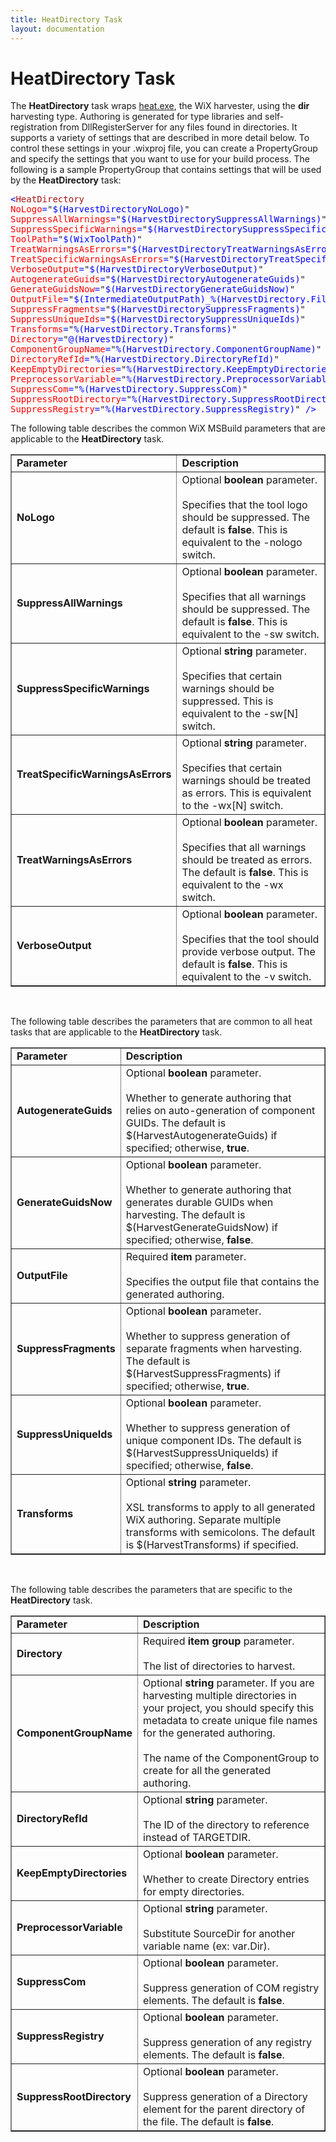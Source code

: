 ```yaml
---
title: HeatDirectory Task
layout: documentation
---
```


# HeatDirectory Task

The <b>HeatDirectory</b> task wraps [heat.exe](../../overview/heat.html), the WiX harvester,
using the <b>dir</b> harvesting type. Authoring is generated for type libraries and
self-registration from DllRegisterServer for any files found in directories. It
supports a variety of settings that are described in more detail below. To control
these settings in your .wixproj file, you can create a PropertyGroup and specify the
settings that you want to use for your build process. The following is a sample
PropertyGroup that contains settings that will be used by the <b>HeatDirectory</b> task:

<pre><span style="color: blue">&lt;</span><span style="color: #a31515">HeatDirectory
</span><span style="color: red">NoLogo</span><span style="color: blue">=</span>&quot;<span style="color: blue">$(HarvestDirectoryNoLogo)</span>&quot;
<span style="color: red">SuppressAllWarnings</span><span style="color: blue">=</span>&quot;<span style="color: blue">$(HarvestDirectorySuppressAllWarnings)</span>&quot;
<span style="color: red">SuppressSpecificWarnings</span><span style="color: blue">=</span>&quot;<span style="color: blue">$(HarvestDirectorySuppressSpecificWarnings)</span>&quot;
<span style="color: red">ToolPath</span><span style="color: blue">=</span>&quot;<span style="color: blue">$(WixToolPath)</span>&quot;
<span style="color: red">TreatWarningsAsErrors</span><span style="color: blue">=</span>&quot;<span style="color: blue">$(HarvestDirectoryTreatWarningsAsErrors)</span>&quot;
<span style="color: red">TreatSpecificWarningsAsErrors</span><span style="color: blue">=</span>&quot;<span style="color: blue">$(HarvestDirectoryTreatSpecificWarningsAsErrors)</span>&quot;
<span style="color: red">VerboseOutput</span><span style="color: blue">=</span>&quot;<span style="color: blue">$(HarvestDirectoryVerboseOutput)</span>&quot;
<span style="color: red">AutogenerateGuids</span><span style="color: blue">=</span>&quot;<span style="color: blue">$(HarvestDirectoryAutogenerateGuids)</span>&quot;
<span style="color: red">GenerateGuidsNow</span><span style="color: blue">=</span>&quot;<span style="color: blue">$(HarvestDirectoryGenerateGuidsNow)</span>&quot;
<span style="color: red">OutputFile</span><span style="color: blue">=</span>&quot;<span style="color: blue">$(IntermediateOutputPath)_%(HarvestDirectory.Filename)_dir.wxs</span>&quot;
<span style="color: red">SuppressFragments</span><span style="color: blue">=</span>&quot;<span style="color: blue">$(HarvestDirectorySuppressFragments)</span>&quot;
<span style="color: red">SuppressUniqueIds</span><span style="color: blue">=</span>&quot;<span style="color: blue">$(HarvestDirectorySuppressUniqueIds)</span>&quot;
<span style="color: red">Transforms</span><span style="color: blue">=</span>&quot;<span style="color: blue">%(HarvestDirectory.Transforms)</span>&quot;
<span style="color: red">Directory</span><span style="color: blue">=</span>&quot;<span style="color: blue">@(HarvestDirectory)</span>&quot;
<span style="color: red">ComponentGroupName</span><span style="color: blue">=</span>&quot;<span style="color: blue">%(HarvestDirectory.ComponentGroupName)</span>&quot;
<span style="color: red">DirectoryRefId</span><span style="color: blue">=</span>&quot;<span style="color: blue">%(HarvestDirectory.DirectoryRefId)</span>&quot;
<span style="color: red">KeepEmptyDirectories</span><span style="color: blue">=</span>&quot;<span style="color: blue">%(HarvestDirectory.KeepEmptyDirectories)</span>&quot;
<span style="color: red">PreprocessorVariable</span><span style="color: blue">=</span>&quot;<span style="color: blue">%(HarvestDirectory.PreprocessorVariable)</span>&quot;
<span style="color: red">SuppressCom</span><span style="color: blue">=</span>&quot;<span style="color: blue">%(HarvestDirectory.SuppressCom)</span>&quot;
<span style="color: red">SuppressRootDirectory</span><span style="color: blue">=</span>&quot;<span style="color: blue">%(HarvestDirectory.SuppressRootDirectory)</span>&quot;
<span style="color: red">SuppressRegistry</span><span style="color: blue">=</span>&quot;<span style="color: blue">%(HarvestDirectory.SuppressRegistry)</span>&quot; <span style="color: blue">/&gt;</span></pre>

The following table describes the common WiX MSBuild parameters that are applicable
to the <b>HeatDirectory</b> task.

<table border="1" cellspacing="0" cellpadding="4">
    <tr>
        <td>
            <b>Parameter</b>
        </td>
        <td>
            <b>Description</b>
        </td>
    </tr>
    <tr>
        <td>
            <b>NoLogo</b>
        </td>
        <td>
            Optional <b>boolean</b> parameter.<br />
            <br />
            Specifies that the tool logo should be suppressed.
            The default is <b>false</b>.
            This is equivalent to the -nologo switch.</td>
    </tr>
    <tr>
        <td>
            <b>SuppressAllWarnings</b>
        </td>
        <td>
            Optional <b>boolean</b> parameter.<br />
            <br />
            Specifies that all warnings should be suppressed.
            The default is <b>false</b>.
            This is equivalent to the -sw switch.
        </td>
    </tr>
    <tr>
        <td>
            <b>SuppressSpecificWarnings</b>
        </td>
        <td>
            Optional <b>string</b> parameter.<br />
            <br />
            Specifies that certain warnings should be suppressed.
            This is equivalent to the -sw[N] switch.
        </td>
    </tr>
    <tr>
        <td>
            <b>TreatSpecificWarningsAsErrors</b>
        </td>
        <td>
            Optional <b>string</b> parameter.<br />
            <br />
            Specifies that certain warnings should be treated as errors.
            This is equivalent to the -wx[N] switch.
        </td>
    </tr>
    <tr>
        <td>
            <b>TreatWarningsAsErrors</b>
        </td>
        <td>
            Optional <b>boolean</b> parameter.<br />
            <br />
            Specifies that all warnings should be treated as errors.
            The default is <b>false</b>.
            This is equivalent to the -wx switch.
        </td>
    </tr>
    <tr>
        <td>
            <b>VerboseOutput</b>
        </td>
        <td>
            Optional <b>boolean</b> parameter.<br />
            <br />
            Specifies that the tool should provide verbose output.
            The default is <b>false</b>.
            This is equivalent to the -v switch.
        </td>
    </tr>
</table>

&nbsp;

The following table describes the parameters that are 
common to all heat tasks that are applicable to the <b>HeatDirectory</b>
task.

<table border="1" cellspacing="0" cellpadding="4">
    <tr>
        <td>
            <b>Parameter</b>
        </td>
        <td>
            <b>Description</b>
        </td>
    </tr>
    <tr>
        <td>
            <b>AutogenerateGuids</b></td>
        <td>
            Optional <b>boolean</b> parameter.<br />
            <br />
            Whether to generate authoring that relies on auto-generation of component GUIDs.
            The default is $(HarvestAutogenerateGuids) if specified; otherwise, <b>true</b>.
        </td>
    </tr>
    <tr>
        <td>
            <b>GenerateGuidsNow</b></td>
        <td>
            Optional <b>boolean</b> parameter.<br />
            <br />
            Whether to generate authoring that generates durable GUIDs when harvesting. The
            default is $(HarvestGenerateGuidsNow) if specified; otherwise, <b>false</b>.</td>
    </tr>
    <tr>
        <td>
            <b>OutputFile</b></td>
        <td>
            Required <b>item</b> parameter.<br />
            <br />
            Specifies the output file that contains the generated authoring.</td>
    </tr>
    <tr>
        <td>
            <b>SuppressFragments</b></td>
        <td>
            Optional <b>boolean</b> parameter.<br />
            <br />
            Whether to suppress generation of separate fragments when harvesting. The default
            is $(HarvestSuppressFragments) if specified; otherwise, <b>true</b>.</td>
    </tr>
    <tr>
        <td>
            <b>SuppressUniqueIds</b></td>
        <td>
            Optional <b>boolean</b> parameter.<br />
            <br />
            Whether to suppress generation of unique component IDs. The default
            is $(HarvestSuppressUniqueIds) if specified; otherwise, <b>false</b>.</td>
    </tr>
    <tr>
        <td>
            <b>Transforms</b></td>
        <td>
            Optional <b>string</b> parameter.<br />
            <br />
            XSL transforms to apply to all generated WiX authoring. Separate multiple transforms
            with semicolons. The default is $(HarvestTransforms) if specified.</td>
    </tr>
    </table>

&nbsp;

The following table describes the parameters that are specific to the <b>HeatDirectory</b>
task.

<table border="1" cellspacing="0" cellpadding="4">
    <tr>
        <td>
            <b>Parameter</b>
        </td>
        <td>
            <b>Description</b>
        </td>
    </tr>
    <tr>
        <td>
            <b>Directory</b></td>
        <td>
            Required <b>item group</b> parameter.<br />
            <br />
            The list of directories to harvest.</td>
    </tr>
    <tr>
        <td>
            <b>ComponentGroupName</b></td>
        <td>
            Optional <b>string</b> parameter. If you are harvesting multiple directories in your project,
            you should specify this metadata to create unique file names for the generated authoring.<br />
            <br />
            The name of the ComponentGroup to create for all the generated authoring.</td>
    </tr>
    <tr>
        <td>
            <b>DirectoryRefId</b></td>
        <td>
            Optional <b>string</b> parameter.<br />
            <br />
            The ID of the directory to reference instead of TARGETDIR.</td>
    </tr>
    <tr>
        <td>
            <b>KeepEmptyDirectories</b></td>
        <td>
            Optional <b>boolean</b> parameter.<br />
            <br />
            Whether to create Directory entries for empty directories.</td>
    </tr>
    <tr>
        <td>
            <b>PreprocessorVariable</b></td>
        <td>
            Optional <b>string</b> parameter.<br />
            <br />
            Substitute SourceDir for another variable name (ex: var.Dir).</td>
    </tr>
    <tr>
        <td>
            <b>SuppressCom</b></td>
        <td>
            Optional <b>boolean</b> parameter.<br />
            <br />
            Suppress generation of COM registry elements. The default is <b>false</b>.</td>
    </tr>
    <tr>
        <td>
            <b>SuppressRegistry</b></td>
        <td>
            Optional <b>boolean</b> parameter.<br />
            <br />
            Suppress generation of any registry elements. The default is <b>false</b>.</td>
    </tr>
    <tr>
        <td>
            <b>SuppressRootDirectory</b></td>
        <td>
            Optional <b>boolean</b> parameter.<br />
            <br />
            Suppress generation of a Directory element for the parent directory of the file.
            The default is <b>false</b>.</td>
    </tr>
</table>
